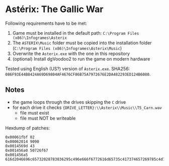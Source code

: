 # Astérix: The Gallic War
Following requirements have to be met:
1. Game must be installed in the default path: `C:\Program Files (x86)\Infogrames\Asterix`
2. The `ASTERIX\Music` folder must be copied into the installation folder (`C:\Program Files (x86)\Infogrames\Asterix\Music`)
3. Overwrite the `Asterix.exe` with the one in this repository
4. (optional) Install dgVoodoo2 to run the game on modern hardware

Tested using English (US?) version of `Asterix.exe`. SHA256: `086F93E44B8424A69D69804AF4676CF86B75A7972676E2DA482293ED124B6080`.

## Notes
* the game loops through the drives skipping the `C` drive
* for each drive it checks `{DRIVE_LETTER}:\\Asterix\\Music\\T5_Carn.wav`
  * file must exist
  * file must NOT be writeable

Hexdump of patches:
```
0x00061fbf 02
0x00062014 9090
0x0014569d 43
0x001456a0 50726f67
0x001456a5 616d2046696c65732028783836295c496e666f6772616d65735c417374657269785c4d757369635c54355f4361726e2e77617600
```
